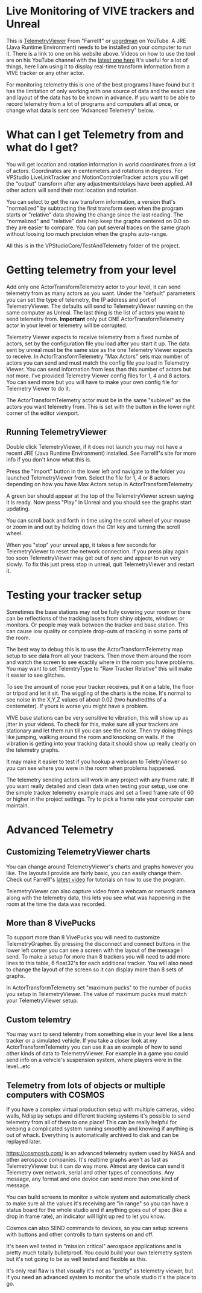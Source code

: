 # Live Monitoring of VIVE trackers and Unreal

This is [TelemetryViewer](http://farrellf.com/TelemetryViewer/) From "Farrellf" or [upgrdman](https://www.youtube.com/user/upgrdman) on YouTube. A JRE (Java Runtime Environment) needs to be installed on your computer to run it.  There is a link to one on his website above.  Videos on how to use the tool are on his YouTube channel with the [latest one here](https://youtu.be/FqfgBnCdrTo)  It's useful for a lot of things, here I am using it to display real-time transform information from a VIVE tracker or any other actor.

For monitoring telemetry this is one of the best programs I have found but it has the limitation of only working with one source of data and the exact size and layout of the data has to be known in advance. If you want to be able to record telemetry from a lot of programs and computers all at once, or change what data is sent see "Advanced Telemetry" below.

# What can I get Telemetry from and what do I get?

You will get location and rotation information in world coordinates from a list of actors.  Coordinates are in centemeters and rotations in degrees.  For VPStudio LiveLinkTracker and MotionControlerTracker actors you will get the "output" transform after any adjustments/delays have been applied.  All other actors will send their root location and rotation. 

You can select to get the raw transform information, a version that's "normalized" by subtracting the first transform seen when the program starts or "relative" data showing the change since the last reading.  The "normalized" and "relative" data help keep the graphs centered on 0.0 so they are easier to compare.  You can put several traces on the same graph without loosing too much precision when the graphs auto-range.

All this  is in the VPStudioCore/TestAndTelemetry folder of the project.

# Getting telemetry from your level

Add only one ActorTransformTelemetry actor to your level, it can send telemetry from as many actors as you want.  Under the "default" parameters you can set the type of telemetry, the IP address and port of TelemetryViewer.  The defaults will send to TelemetryViewer running on the same computer as Unreal.  The last thing is the list of actors you want to send telemetry from.  __Important__ only put ONE ActorTransformTelemetry actor in your level or telemetry will be corrupted.

Telemetry Viewer expects to receive telemetry from a fixed numbe of actors, set by the configuration file you load after you start it up.  The data sent by unreal must be the same size as the one Telemetry Viewer expects to receive.  In ActorTransformTelemetry "Max Actors"  sets max number of actors you can send and must match the config file you load in Telemetry Viewer.  You can send information from less than this number of actors but not more.  I've provided Telemetry Viewer config files for 1, 4 and 8 actors.  You can send more but you will have to make your own config file for Telemetry Viewer to do it.

The ActorTransformTelemetry actor must be in the same "sublevel" as the actors you want telemetry from.  This is set with the button in the lower right corner of the editor viewport.

## Running TelemetryViewer

Double click TelemetryViewer, if it does not launch you may not have a recent JRE (Java Runtime Environment) installed.  See Farrellf's site for more info if you don't know what this is.

Press the "Import" button in the lower left and navigate to the folder you launched TelemetryViewer from.  Select the file for 1, 4 or 8 actors depending on how you have Max Actors setup in ActorTransformTelemetry

A green bar should appear at the top of the TelemetryViewer screen saying it is ready.  Now press "Play" in Unreal and you should see the graphs start updating.

You can scroll back and forth in time using the scroll wheel of your mouse or zoom in and out by holding down the Ctrl key and turning the scroll wheel.

When you "stop" your unreal app, it takes a few seconds for TelemetryViewer to reset the network connection. If you press play again too soon TelemetryViewer may get out of sync and appear to run very slowly.  To fix this just press stop in unreal, quit TelemetryViewer and restart it.

# Testing your tracker setup

Sometimes the base stations may not be fully covering your room or there can be reflections of the tracking lasers from shiny objects, windows or monitors.  Or people may walk between the tracker and base station.  This can cause low quality or complete drop-outs of tracking in some parts of the room.

The best way to debug this is to use the ActorTransformTelemetry map setup to see data from all your trackers.  Then move them around the room and watch the screen to see exactily where in the room you have problems.  You may want to set TelemtryType to "Raw Tracker Relative" this will make it easier to see glitches.

To see the amount of noise your tracker receives, put it on a table, the floor or tripod and let it sit.  The wiggling of the charts is the noise.  It's normal to see noise in the X,Y,Z values of about 0.02 (two hundredths of a centemeter).  If yours is worse you might have a problem.

VIVE base stations can be very sensitive to vibration, this will show up as jitter in your videos.  To check for this, make sure all your trackers are stationary and let them run till you can see the noise.  Then try doing things like jumping, walking around the room and knocking on walls.  If the vibration is getting into your tracking data it should show up really clearly on the telemetry graphs.

It may make it easier to test if you hookup a webcam to TeletryViewer so you can see where you were in the room when problems happened.

The telemetry sending actors will work in any project with any frame rate.  If you want really detailed and clean data when testing your setup, use one the simple tracker telemetry example maps and set a fixed frame rate of 60 or higher in the project settings.  Try to pick a frame rate your computer can maintain.

# Advanced Telemetry

## Customizing TelemetryViewer charts

You can change around TelemetryViewer's charts and graphs however you like.  The layouts I provide are fairly basic, you can easily change them.  Check out Farrellf's [latest video](https://youtu.be/FqfgBnCdrTo) for tutorials on how to use the program.

TelemetryViewer can also capture video from a webcam or network camera along with the telemetry data, this lets you see what was happening in the room at the time the data was recorded.

## More than 8 VivePucks

To support more than 8 VivePucks you will need to customize TelemetryGrapher.  By pressing the disconnect and connect buttons in the lower left corner you can see a screen with the layout of the message I send.  To make a setup for more than 8 trackers you will need to add more lines to this table, 6 float32's for each additional tracker.  You will also need to change the layout of the screen so it can display more than 8 sets of graphs.

In ActorTransformTelemetry set "maximum pucks" to the number of pucks you setup in TelemetryViewer.  The value of maximum pucks must match your TelemetryViewer setup.

## Custom telemtry

You may want to send telemtry from something else in your level like a lens tracker or a simulated vehicle.  If you take a closer look at my ActorTransformTelemetry you can use it as an example of how to send other kinds of data to TelemetryViewer.  For example in a game you could send info on a vehicle's suspension system, where players were in the level...etc

## Telemetry from lots of objects or multiple computers with COSMOS

If you have a complex virtual production setup with multiple cameras, video walls, Ndisplay setups and different tracking systems it's possible to send telemetry from all of them to one place!  This can be really helpful for keeping a complicated system running smoothly and knowing if anything is out of whack. Everything is automatically archived to disk and can be replayed later.

https://cosmosrb.com/ is an advanced telemetry system used by NASA and other aerospace companies.  It's realtime graphs aren't as fast as TelemetryViewer but it can do way more.  Almost any device can send it Telemetry over network, serial and other types of connections.  Any message, any format and one device can send more than one kind of message.

You can build screens to monitor a whole system and automatically check to make sure all the values it's receiving are "in range" so you can have a status board for the whole studio and if anything goes out of spec (like a drop in frame rate), an indicator will light up red to let you know.

Cosmos can also SEND commands to devices, so you can setup screens with buttons and other controlls to turn systems on and off.

It's been well tested in "mission critical" aerospace applications and is pretty much totally bulletproof.  You could build your own telemetry system but it's not going to be as well tested and flexible as this.

It's only real flaw is that visually it's not as "pretty" as telemetry viewer, but if you need an advanced system to monitor the whole studio it's the place to go.

